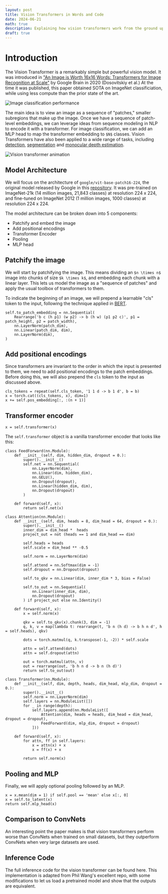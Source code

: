 ```yaml
---
layout: post
title: Vision Transformers in Words and Code
date: 2024-06-21
math: true
description: Explaining how vision transformers work from the ground up
draft: true
---
```


# Introduction

The Vision Transformer is a remarkably simple but powerful vision model.  It was introduced in ["An Image is Worth 16x16 Words: Transformers for Image Recognition at Scale"](https://arxiv.org/pdf/2010.11929) by Google Brain in 2020 (Dosovitskiy et al.)  At the time it was published, this paper obtained SOTA on ImageNet classificiation, while using less compute than the prior state of the art.


![Image classification performance](/img/vit.png)

The main idea is to view an image as a sequence of "patches," smaller subregions that make up the image.  Once we have a sequence of patch-level embeddings, we can leverage ideas from sequence modeling in NLP to encode it with a transformer.  For image classification, we can add an MLP head to map the transformer embedding to `$N$` classes.  Vision Transformers have also been applied to a wide range of tasks, including [detection](https://arxiv.org/pdf/2203.16527), [segmentation](https://openaccess.thecvf.com/content/CVPR2022/papers/Gu_Multi-Scale_High-Resolution_Vision_Transformer_for_Semantic_Segmentation_CVPR_2022_paper.pdf) and [monocular depth estimation](https://arxiv.org/pdf/2208.03543).

![Vision transformer animation](/img/vit-anim.gif)

## Model Architecture

We will focus on the architecture of `google/vit-base-patch16-224`, the original model released by Google in this [repository](https://github.com/google-research/vision_transformer).  It was pre-trained on ImageNet-21k (14 million images, 21,843 classes) at resolution 224 x 224, and fine-tuned on ImageNet 2012 (1 million images, 1000 classes) at resolution 224 x 224. 

The model architecture can be broken down into 5 components:

- Patchify and embed the image
- Add positional encodings
- Transformer Encoder
- Pooling
- MLP head

## Patchify the image

We will start by patchifying the image.  This means dividing an `$n \times n$` image into chunks of size `$k \times k$`, and embedding each chunk with a linear layer.  This lets us model the image as a "sequence of patches" and apply the usual toolbox of transformers to them.

To indicate the beginning of an image, we will prepend a learnable "cls" token to the input, following the technique applied in [BERT](https://arxiv.org/abs/1810.04805).

```
self.to_patch_embedding = nn.Sequential(
    Rearrange('b c (h p1) (w p2) -> b (h w) (p1 p2 c)', p1 = patch_height, p2 = patch_width),
    nn.LayerNorm(patch_dim),
    nn.Linear(patch_dim, dim),
    nn.LayerNorm(dim),
)
```

## Add positional encodings

Since transformers are invariant to the order in which the input is presented to them, we need to add positional encodings to the patch embeddings.  Before doing this, we will also prepend the `cls` token to the input as discussed above.

```code
cls_tokens = repeat(self.cls_token, '1 1 d -> b 1 d', b = b)
x = torch.cat((cls_tokens, x), dim=1)
x += self.pos_embedding[:, :(n + 1)]
```

## Transformer encoder

```
x = self.transformer(x)
```

The `self.transformer` object is a vanilla transformer encoder that looks like this:

```
class FeedForward(nn.Module):
    def __init__(self, dim, hidden_dim, dropout = 0.):
        super().__init__()
        self.net = nn.Sequential(
            nn.LayerNorm(dim),
            nn.Linear(dim, hidden_dim),
            nn.GELU(),
            nn.Dropout(dropout),
            nn.Linear(hidden_dim, dim),
            nn.Dropout(dropout)
        )

    def forward(self, x):
        return self.net(x)

class Attention(nn.Module):
    def __init__(self, dim, heads = 8, dim_head = 64, dropout = 0.):
        super().__init__()
        inner_dim = dim_head *  heads
        project_out = not (heads == 1 and dim_head == dim)

        self.heads = heads
        self.scale = dim_head ** -0.5

        self.norm = nn.LayerNorm(dim)

        self.attend = nn.Softmax(dim = -1)
        self.dropout = nn.Dropout(dropout)

        self.to_qkv = nn.Linear(dim, inner_dim * 3, bias = False)

        self.to_out = nn.Sequential(
            nn.Linear(inner_dim, dim),
            nn.Dropout(dropout)
        ) if project_out else nn.Identity()

    def forward(self, x):
        x = self.norm(x)

        qkv = self.to_qkv(x).chunk(3, dim = -1)
        q, k, v = map(lambda t: rearrange(t, 'b n (h d) -> b h n d', h = self.heads), qkv)

        dots = torch.matmul(q, k.transpose(-1, -2)) * self.scale

        attn = self.attend(dots)
        attn = self.dropout(attn)

        out = torch.matmul(attn, v)
        out = rearrange(out, 'b h n d -> b n (h d)')
        return self.to_out(out)

class Transformer(nn.Module):
    def __init__(self, dim, depth, heads, dim_head, mlp_dim, dropout = 0.):
        super().__init__()
        self.norm = nn.LayerNorm(dim)
        self.layers = nn.ModuleList([])
        for _ in range(depth):
            self.layers.append(nn.ModuleList([
                Attention(dim, heads = heads, dim_head = dim_head, dropout = dropout),
                FeedForward(dim, mlp_dim, dropout = dropout)
            ]))

    def forward(self, x):
        for attn, ff in self.layers:
            x = attn(x) + x
            x = ff(x) + x

        return self.norm(x)
```

## Pooling and MLP

Finally, we will apply optional pooling followed by an MLP.

```
x = x.mean(dim = 1) if self.pool == 'mean' else x[:, 0]
x = self.to_latent(x)
return self.mlp_head(x)
```

## Comparison to ConvNets

An interesting point the paper makes is that vision transformers perform worse than ConvNets when trained on small datasets, but they outperform ConvNets when very large datasets are used.

## Inference Code

The full inference code for the vision transformer can be found here.  This implementation is adapted from Phil Wang's excellent repo, with some modifications to let us load a pretrained model and show that the outputs are equivalent.